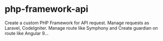 # php-framework-api
Create a custom PHP Framework for API request. Manage requests as Laravel, CodeIgniter. Manage route like Symphony and Create guardian on route like Angular 9...
